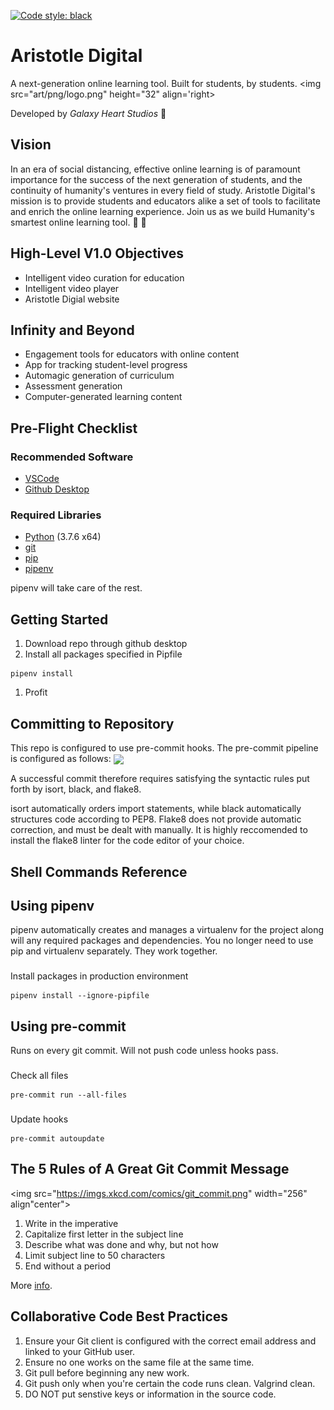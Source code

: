 [![Code style: black](https://img.shields.io/badge/code%20style-black-000000.svg)](https://github.com/psf/black)

# Aristotle Digital
A next-generation online learning tool. Built for students, by students.
<img src="art/png/logo.png" height="32" align='right>

Developed by *Galaxy Heart Studios* :milky_way:

## Vision
In an era of social distancing, effective online learning is of paramount importance for the success of the next generation of students, and the continuity of humanity's ventures in every field of study. Aristotle Digital's mission is to provide students and educators alike a set of tools to facilitate and enrich the online learning experience. Join us as we build Humanity's smartest online learning tool. :book: :brain:

## High-Level V1.0 Objectives
* Intelligent video curation for education
* Intelligent video player
* Aristotle Digial website

## Infinity and Beyond
* Engagement tools for educators with online content
* App for tracking student-level progress
* Automagic generation of curriculum
* Assessment generation
* Computer-generated learning content

## Pre-Flight Checklist
### Recommended Software
* [VSCode](https://code.visualstudio.com/)
* [Github Desktop](https://desktop.github.com/)

### Required Libraries
* [Python](https://www.python.org/) (3.7.6 x64)
* [git](https://git-scm.com/)
* [pip](https://pypi.org/project/pip/)
* [pipenv](https://pypi.org/project/pipenv/)

pipenv will take care of the rest.

## Getting Started
1. Download repo through github desktop
1. Install all packages specified in Pipfile
```
pipenv install
```
1. Profit

<!--should mention .env keys-->

## Committing to Repository
This repo is configured to use pre-commit hooks. The pre-commit pipeline is configured as follows:
<img src="https://miro.medium.com/max/1400/1*zEyQac8rhvayY-2p5DeUHg.png" align="center">

A successful commit therefore requires satisfying the syntactic rules put forth by isort, black, and flake8.

isort automatically orders import statements, while black automatically structures code according to PEP8. Flake8 does not provide automatic correction, and must be dealt with manually. It is highly reccomended to install the flake8 linter for the code editor of your choice.

## Shell Commands Reference
## Using pipenv
pipenv automatically creates and manages a virtualenv for the project along will any required packages and dependencies. You no longer need to use pip and virtualenv separately. They work together.
###

Install packages in production environment
```
pipenv install --ignore-pipfile
```

## Using pre-commit
Runs on every git commit. Will not push code unless hooks pass.
###
Check all files
```
pre-commit run --all-files
```
###
Update hooks
```
pre-commit autoupdate
```
## The 5 Rules of A Great Git Commit Message
<img src="https://imgs.xkcd.com/comics/git_commit.png" width="256" align"center">

1. Write in the imperative
1. Capitalize first letter in the subject line 
1. Describe what was done and why, but not how
1. Limit subject line to 50 characters
1. End without a period

More [info](https://www.theserverside.com/video/Follow-these-git-commit-message-guidelines).

## Collaborative Code Best Practices
1. Ensure your Git client is configured with the correct email address and linked to your GitHub user.
1. Ensure no one works on the same file at the same time.
1. Git pull before beginning any new work.
1. Git push only when you're certain the code runs clean. Valgrind clean.
1. DO NOT put senstive keys or information in the source code.
